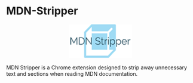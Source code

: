 # MDN-Stripper
<p align="center">
<img src="/icon128.png" width="170" height="90" /> 
</p>

MDN Stripper is a Chrome extension designed to strip away unnecessary text and sections when reading MDN documentation.
